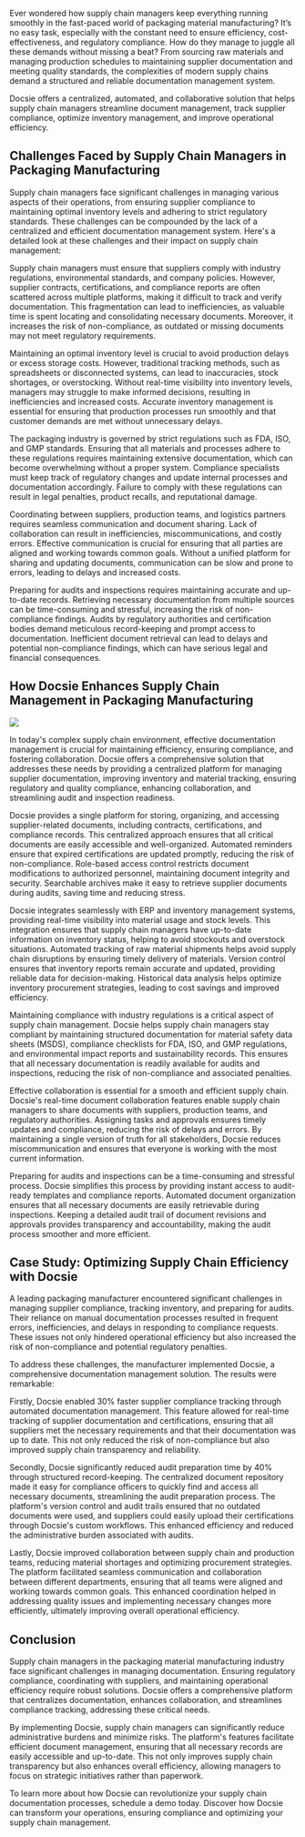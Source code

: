 Ever wondered how supply chain managers keep everything running smoothly in the fast-paced world of packaging material manufacturing? It’s no easy task, especially with the constant need to ensure efficiency, cost-effectiveness, and regulatory compliance. How do they manage to juggle all these demands without missing a beat? From sourcing raw materials and managing production schedules to maintaining supplier documentation and meeting quality standards, the complexities of modern supply chains demand a structured and reliable documentation management system.

Docsie offers a centralized, automated, and collaborative solution that helps supply chain managers streamline document management, track supplier compliance, optimize inventory management, and improve operational efficiency.

## Challenges Faced by Supply Chain Managers in Packaging Manufacturing

Supply chain managers face significant challenges in managing various aspects of their operations, from ensuring supplier compliance to maintaining optimal inventory levels and adhering to strict regulatory standards. These challenges can be compounded by the lack of a centralized and efficient documentation management system. Here's a detailed look at these challenges and their impact on supply chain management:

Supply chain managers must ensure that suppliers comply with industry regulations, environmental standards, and company policies. However, supplier contracts, certifications, and compliance reports are often scattered across multiple platforms, making it difficult to track and verify documentation. This fragmentation can lead to inefficiencies, as valuable time is spent locating and consolidating necessary documents. Moreover, it increases the risk of non-compliance, as outdated or missing documents may not meet regulatory requirements.

Maintaining an optimal inventory level is crucial to avoid production delays or excess storage costs. However, traditional tracking methods, such as spreadsheets or disconnected systems, can lead to inaccuracies, stock shortages, or overstocking. Without real-time visibility into inventory levels, managers may struggle to make informed decisions, resulting in inefficiencies and increased costs. Accurate inventory management is essential for ensuring that production processes run smoothly and that customer demands are met without unnecessary delays.

The packaging industry is governed by strict regulations such as FDA, ISO, and GMP standards. Ensuring that all materials and processes adhere to these regulations requires maintaining extensive documentation, which can become overwhelming without a proper system. Compliance specialists must keep track of regulatory changes and update internal processes and documentation accordingly. Failure to comply with these regulations can result in legal penalties, product recalls, and reputational damage.

Coordinating between suppliers, production teams, and logistics partners requires seamless communication and document sharing. Lack of collaboration can result in inefficiencies, miscommunications, and costly errors. Effective communication is crucial for ensuring that all parties are aligned and working towards common goals. Without a unified platform for sharing and updating documents, communication can be slow and prone to errors, leading to delays and increased costs.

Preparing for audits and inspections requires maintaining accurate and up-to-date records. Retrieving necessary documentation from multiple sources can be time-consuming and stressful, increasing the risk of non-compliance findings. Audits by regulatory authorities and certification bodies demand meticulous record-keeping and prompt access to documentation. Inefficient document retrieval can lead to delays and potential non-compliance findings, which can have serious legal and financial consequences.

## How Docsie Enhances Supply Chain Management in Packaging Manufacturing

![](https://cdn.docsie.io/workspace_PxAvC1Uenuc7ad6H3/doc_wn84Jkoc6hIMTO2eE/file_3T2N3Hk45ALKCBtj7/image_f8843944-2bc2-a963-8dd9-6c8d60fe4fef.jpg)

In today's complex supply chain environment, effective documentation management is crucial for maintaining efficiency, ensuring compliance, and fostering collaboration. Docsie offers a comprehensive solution that addresses these needs by providing a centralized platform for managing supplier documentation, improving inventory and material tracking, ensuring regulatory and quality compliance, enhancing collaboration, and streamlining audit and inspection readiness.

Docsie provides a single platform for storing, organizing, and accessing supplier-related documents, including contracts, certifications, and compliance records. This centralized approach ensures that all critical documents are easily accessible and well-organized. Automated reminders ensure that expired certifications are updated promptly, reducing the risk of non-compliance. Role-based access control restricts document modifications to authorized personnel, maintaining document integrity and security. Searchable archives make it easy to retrieve supplier documents during audits, saving time and reducing stress.

Docsie integrates seamlessly with ERP and inventory management systems, providing real-time visibility into material usage and stock levels. This integration ensures that supply chain managers have up-to-date information on inventory status, helping to avoid stockouts and overstock situations. Automated tracking of raw material shipments helps avoid supply chain disruptions by ensuring timely delivery of materials. Version control ensures that inventory reports remain accurate and updated, providing reliable data for decision-making. Historical data analysis helps optimize inventory procurement strategies, leading to cost savings and improved efficiency.

Maintaining compliance with industry regulations is a critical aspect of supply chain management. Docsie helps supply chain managers stay compliant by maintaining structured documentation for material safety data sheets (MSDS), compliance checklists for FDA, ISO, and GMP regulations, and environmental impact reports and sustainability records. This ensures that all necessary documentation is readily available for audits and inspections, reducing the risk of non-compliance and associated penalties.

Effective collaboration is essential for a smooth and efficient supply chain. Docsie's real-time document collaboration features enable supply chain managers to share documents with suppliers, production teams, and regulatory authorities. Assigning tasks and approvals ensures timely updates and compliance, reducing the risk of delays and errors. By maintaining a single version of truth for all stakeholders, Docsie reduces miscommunication and ensures that everyone is working with the most current information.

Preparing for audits and inspections can be a time-consuming and stressful process. Docsie simplifies this process by providing instant access to audit-ready templates and compliance reports. Automated document organization ensures that all necessary documents are easily retrievable during inspections. Keeping a detailed audit trail of document revisions and approvals provides transparency and accountability, making the audit process smoother and more efficient.

## Case Study: Optimizing Supply Chain Efficiency with Docsie

A leading packaging manufacturer encountered significant challenges in managing supplier compliance, tracking inventory, and preparing for audits. Their reliance on manual documentation processes resulted in frequent errors, inefficiencies, and delays in responding to compliance requests. These issues not only hindered operational efficiency but also increased the risk of non-compliance and potential regulatory penalties.

To address these challenges, the manufacturer implemented Docsie, a comprehensive documentation management solution. The results were remarkable:

Firstly, Docsie enabled 30% faster supplier compliance tracking through automated documentation management. This feature allowed for real-time tracking of supplier documentation and certifications, ensuring that all suppliers met the necessary requirements and that their documentation was up to date. This not only reduced the risk of non-compliance but also improved supply chain transparency and reliability.

Secondly, Docsie significantly reduced audit preparation time by 40% through structured record-keeping. The centralized document repository made it easy for compliance officers to quickly find and access all necessary documents, streamlining the audit preparation process. The platform's version control and audit trails ensured that no outdated documents were used, and suppliers could easily upload their certifications through Docsie's custom workflows. This enhanced efficiency and reduced the administrative burden associated with audits.

Lastly, Docsie improved collaboration between supply chain and production teams, reducing material shortages and optimizing procurement strategies. The platform facilitated seamless communication and collaboration between different departments, ensuring that all teams were aligned and working towards common goals. This enhanced coordination helped in addressing quality issues and implementing necessary changes more efficiently, ultimately improving overall operational efficiency.

## Conclusion

Supply chain managers in the packaging material manufacturing industry face significant challenges in managing documentation. Ensuring regulatory compliance, coordinating with suppliers, and maintaining operational efficiency require robust solutions. Docsie offers a comprehensive platform that centralizes documentation, enhances collaboration, and streamlines compliance tracking, addressing these critical needs.

By implementing Docsie, supply chain managers can significantly reduce administrative burdens and minimize risks. The platform's features facilitate efficient document management, ensuring that all necessary records are easily accessible and up-to-date. This not only improves supply chain transparency but also enhances overall efficiency, allowing managers to focus on strategic initiatives rather than paperwork.

To learn more about how Docsie can revolutionize your supply chain documentation processes, schedule a demo today. Discover how Docsie can transform your operations, ensuring compliance and optimizing your supply chain management.
